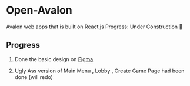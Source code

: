 # Open-Avalon

Avalon web apps that is built on React.js
Progress: Under Construction :construction:

## Progress

1. Done the basic design on [Figma](https://www.figma.com/file/ga2YdqaJFX6a8ui8VQaEPr/Second-Ver?node-id=0%3A1)

2. Ugly Ass version of Main Menu , Lobby , Create Game Page had been done (will redo)
